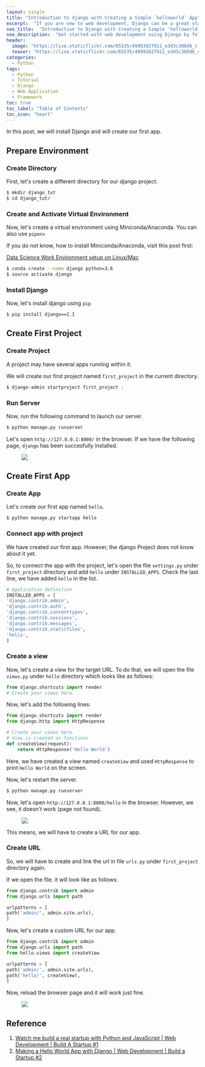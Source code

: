 ```yaml
---
layout: single
title: "Introduction to django with Creating a Simple `helloworld` App"
excerpt:  "If you are new to web development, Django can be a great starting point for building robust web applications. In this tutorial, you will learn the basics of Django by creating a simple 'helloworld' app. We will cover topics such as creating a project, setting up a virtual environment, and creating views and URLs. By the end of this tutorial, you will have a working Django app that can be expanded upon to build more complex web applications." 
seo_title:  "Introduction to Django with Creating a Simple 'helloworld' App"
seo_description:  "Get started with web development using Django by following this step-by-step tutorial to create a simple 'helloworld' app. Learn about creating projects, virtual environments, views, and URLs with Python's popular web framework, Django. By the end of this tutorial, you'll have a solid foundation to build more advanced web applications with Django."
header:
  image: "https://live.staticflickr.com/65535/49993827911_e3d3c300d6_c.jpg"
  teaser: "https://live.staticflickr.com/65535/49993827911_e3d3c300d6_c.jpg"
categories:
  - Python
tags:
  - Python
  - Tutorial
  - Django
  - Web Application
  - Framework
toc: true
toc_label: "Table of Contents"
toc_icon: "heart"
---
```


In this post, we will install Django and will create our first app.

## Prepare Environment
### Create Directory
First, let's create a different directory for our django project.

```bash
$ mkdir django_tut
$ cd django_tut/
```

### Create and Activate Virtual Environment
Now, let's create a virtual environment using Miniconda/Anaconda. You can also use `pipenv`

If you do not know, how to install Miniconda/Anaconda, visit this post first:

[Data Science Work Environment setup on Linux/Mac](https://shantoroy.com/data%20science/data-science-environment-python-r-julia/)


```bash
$ conda create --name django python=3.6
$ source activate django
```

### Install Django
Now, let's install django using `pip`
```bash
$ pip install django==2.1
```


## Create First Project
### Create Project
A project may have several apps running within it. 

We will create our first project named `first_project` in the current directory.
```bash
$ django-admin startproject first_project .
```

### Run Server
Now,  run the following command to launch our server.
```bash
$ python manage.py runserver
```
Let's open `http://127.0.0.1:8000/` in the browser. If we have the following page, `django` has been succesfully installed.

<figure>
	<a href="https://live.staticflickr.com/65535/49994065817_d9f5321ac7_c.jpg"><img src="https://live.staticflickr.com/65535/49994065817_d9f5321ac7_c.jpg"></a></figure>


## Create First App
### Create App
Let's create our first app named `hello`. 
```bash
$ python manage.py startapp hello
```

### Connect app with project
We have created our first app. However, the django Project does not know about it yet.

So, to connect the app with the project, let's open the file `settings.py` under `first_project` directory and add `hello` under `INSTALLED_APPS`. Check the last line, we have added `hello` in the list.
```python
# Application definition
INSTALLED_APPS = [
'django.contrib.admin',
'django.contrib.auth',
'django.contrib.contenttypes',
'django.contrib.sessions',
'django.contrib.messages',
'django.contrib.staticfiles',
'hello',
]
```

### Create a view
Now, let's create a view for the target URL.
To do that, we will open the file `views.py` under `hello` directory which looks like as follows:
```python
from django.shortcuts import render
# Create your views here.
```

Now, let's add the following lines:
```python
from django.shortcuts import render
from django.http import HttpResponse

# Create your views here.
# View is created as functions
def createView(request):
	return HttpResponse('Hello World')
```

Here, we have created a view named `createView` and used `HttpResponse` to print `Hello World` on the screen.

Now, let's restart the server.
```bash
$ python manage.py runserver
```

Now, let's open `http://127.0.0.1:8000/hello` in the browser. However, we see, it doesn't work (page not found). 
<figure>
	<a href="https://live.staticflickr.com/65535/49994065812_cfb5618196_c.jpg"><img src="https://live.staticflickr.com/65535/49994065812_cfb5618196_c.jpg"></a></figure>

This means, we will have to create a URL for our app.

### Create URL
So, we will have to create and link the url in file `urls.py` under `first_project` directory again.

If we open the file. it will look like as follows:
```python
from django.contrib import admin
from django.urls import path

urlpatterns = [
path('admin/', admin.site.urls),
]
```

Now, let's create a custom URL for our app.
```python
from django.contrib import admin
from django.urls import path
from hello.views import createView

urlpatterns = [
path('admin/', admin.site.urls),
path('hello/', createView),
]
```

Now, reload the browser page and it will work just fine.

<figure>
	<a href="https://live.staticflickr.com/65535/49994065807_85ff35015e_c.jpg"><img src="https://live.staticflickr.com/65535/49994065807_85ff35015e_c.jpg"></a></figure>




## Reference
1. [Watch me build a real startup with Python and JavaScript | Web Development | Build A Startup #1](https://www.youtube.com/watch?v=UyQn0BhVqNU)
2. [Making a Hello World App with Django | Web Development | Build a Startup #2](https://www.youtube.com/watch?v=h7rvyDK70FA)
<!--stackedit_data:
eyJoaXN0b3J5IjpbLTE0NjUzMzQ0NTEsNDc2NzkxNjE1LC01Nj
kzNjE5NDldfQ==
-->